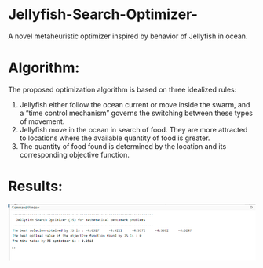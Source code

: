 # Jellyfish-Search-Optimizer-
A novel metaheuristic optimizer inspired by behavior of Jellyfish in ocean.

# Algorithm: 
The proposed optimization algorithm is based on three idealized rules:
1. Jellyfish either follow the ocean current or move inside the swarm, and a “time control mechanism” governs the switching between these types of movement.
2. Jellyfish move in the ocean in search of food. They are more attracted to locations where the available quantity of food is greater.
3. The quantity of food found is determined by the location and its corresponding objective function.

# Results:
<img src="output.png" alt="output" >
